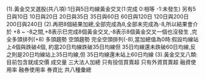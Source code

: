 (1).黃金交叉選股(共八項):1日與5日均線黃金交叉(1:完成 0:相等 -1:未發生) 另有5日與10日 10日與20日 20日與35日 35日與60日 60日與120日 120日與200日 200日與240日 
 (2).再把8個結果加總,全部完成為8,全部未完成為-8,所以結果會介於 +8 ~ -8之間,+8表示巳完成8個黃金交叉,-8表示8個黃金交叉一個也沒發生 ,完全多頭排列(+8) 多頭趨勢 空頭趨勢 完全空頭排列(-8),當加總值為0時:假設均線站上4個與跌破4個, 約當20日均線跌破35日均線但 35日均線還未跌破60日均線,反之則是20日均線站上35日均線,但 35日均線還未站上60日均線
 (3).黃金交叉八類:目前包含就成交價 成交量 三大法人加總 只有投信買賣超 只有外資買賣超 融資使用率 融券使用率 券資比 共八種彙總
